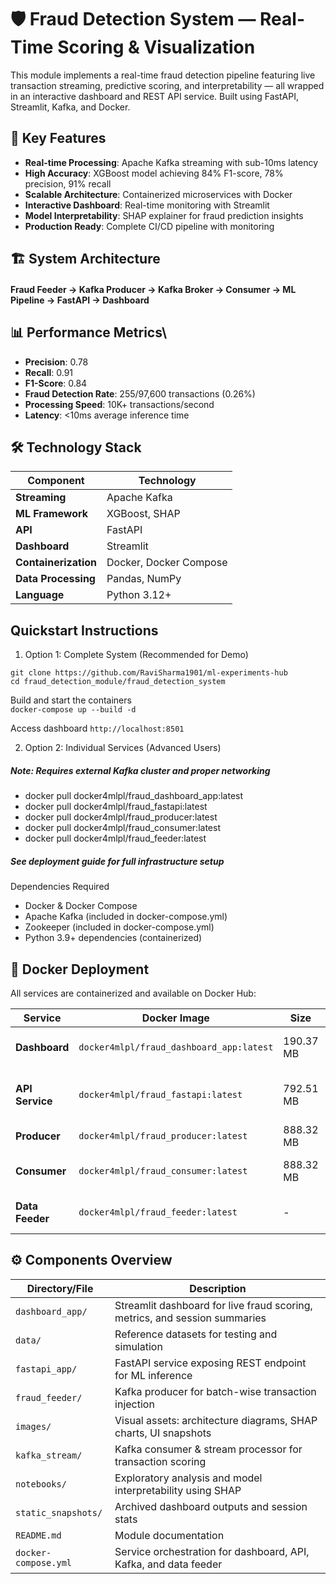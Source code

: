 
# 🛡️ Fraud Detection System — Real-Time Scoring & Visualization

This module implements a real-time fraud detection pipeline featuring live transaction streaming, predictive scoring, and interpretability — all wrapped in an interactive dashboard and REST API service. Built using FastAPI, Streamlit, Kafka, and Docker.


## 🎯 Key Features

- **Real-time Processing**: Apache Kafka streaming with sub-10ms latency
- **High Accuracy**: XGBoost model achieving 84% F1-score, 78% precision, 91% recall
- **Scalable Architecture**: Containerized microservices with Docker
- **Interactive Dashboard**: Real-time monitoring with Streamlit
- **Model Interpretability**: SHAP explainer for fraud prediction insights
- **Production Ready**: Complete CI/CD pipeline with monitoring

## 🏗️ System Architecture

#### Fraud Feeder → Kafka Producer → Kafka Broker → Consumer → ML Pipeline → FastAPI → Dashboard

## 📊 Performance Metrics\

- **Precision**: 0.78
- **Recall**: 0.91
- **F1-Score**: 0.84
- **Fraud Detection Rate**: 255/97,600 transactions (0.26%)
- **Processing Speed**: 10K+ transactions/second
- **Latency**: <10ms average inference time

## 🛠️ Technology Stack

| Component | Technology |
|-----------|------------|
| **Streaming** | Apache Kafka |
| **ML Framework** | XGBoost, SHAP |
| **API** | FastAPI |
| **Dashboard** | Streamlit |
| **Containerization** | Docker, Docker Compose |
| **Data Processing** | Pandas, NumPy |
| **Language** | Python 3.12+ |


##  Quickstart Instructions

1. Option 1: Complete System (Recommended for Demo)

```
git clone https://github.com/RaviSharma1901/ml-experiments-hub
cd fraud_detection_module/fraud_detection_system 
```
  Build and start the containers  
`docker-compose up --build -d`

  Access dashboard
`http://localhost:8501`

2. Option 2: Individual Services (Advanced Users)

##### Note: Requires external Kafka cluster and proper networking

- docker pull docker4mlpl/fraud_dashboard_app:latest
- docker pull docker4mlpl/fraud_fastapi:latest  
- docker pull docker4mlpl/fraud_producer:latest
- docker pull docker4mlpl/fraud_consumer:latest
- docker pull docker4mlpl/fraud_feeder:latest

##### See deployment guide for full infrastructure setup

Dependencies Required

- Docker & Docker Compose
- Apache Kafka (included in docker-compose.yml)
- Zookeeper (included in docker-compose.yml)
- Python 3.9+ dependencies (containerized)

## 🐳 Docker Deployment

All services are containerized and available on Docker Hub:

| Service | Docker Image | Size | Description |
|---------|--------------|------|-------------|
| **Dashboard** | `docker4mlpl/fraud_dashboard_app:latest` | 190.37 MB | Streamlit monitoring interface |
| **API Service** | `docker4mlpl/fraud_fastapi:latest` | 792.51 MB | ML inference API with XGBoost |
| **Producer** | `docker4mlpl/fraud_producer:latest` | 888.32 MB | Kafka event producer |
| **Consumer** | `docker4mlpl/fraud_consumer:latest` | 888.32 MB | Stream processing service |
| **Data Feeder** | `docker4mlpl/fraud_feeder:latest` | - | Transaction data generator |

## ⚙️ Components Overview

| Directory/File        | Description                                                                 |
|------------------------|-----------------------------------------------------------------------------|
| `dashboard_app/`       | Streamlit dashboard for live fraud scoring, metrics, and session summaries |
| `data/`                | Reference datasets for testing and simulation                               |
| `fastapi_app/`         | FastAPI service exposing REST endpoint for ML inference                     |
| `fraud_feeder/`        | Kafka producer for batch-wise transaction injection                         |
| `images/`              | Visual assets: architecture diagrams, SHAP charts, UI snapshots             |
| `kafka_stream/`        | Kafka consumer & stream processor for transaction scoring                   |
| `notebooks/`           | Exploratory analysis and model interpretability using SHAP                  |
| `static_snapshots/`    | Archived dashboard outputs and session stats                                |
| `README.md`            | Module documentation                                                        |
| `docker-compose.yml`   | Service orchestration for dashboard, API, Kafka, and data feeder            |


